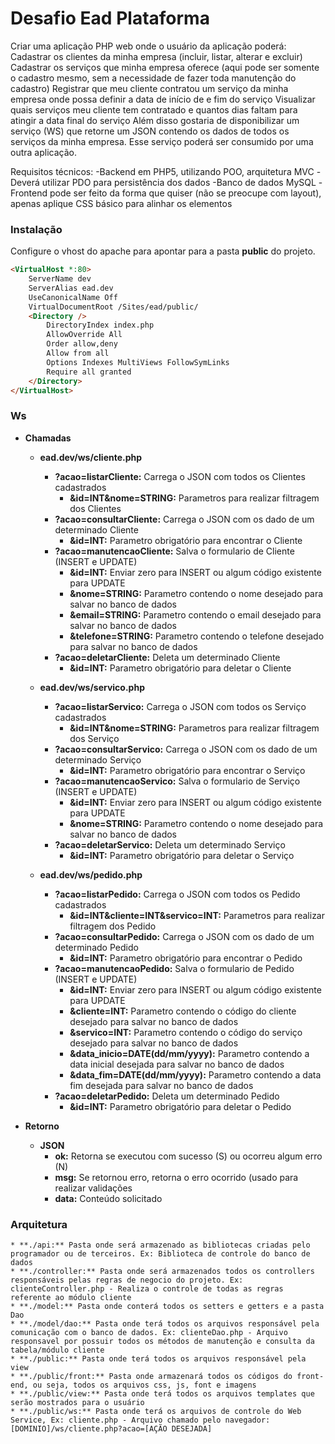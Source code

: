 # Desafio Ead Plataforma

Criar uma aplicação PHP web onde o usuário da aplicação poderá:
Cadastrar os clientes da minha empresa (incluir, listar, alterar e excluir)
Cadastrar os serviços que minha empresa oferece (aqui pode ser somente o cadastro mesmo, sem a necessidade de fazer toda manutenção do cadastro)
Registrar que meu cliente contratou um serviço da minha empresa onde possa definir a data de início de e fim do serviço
Visualizar quais serviços meu cliente tem contratado e quantos dias faltam para atingir a data final do serviço
Além disso gostaria de disponibilizar um serviço (WS) que retorne um JSON contendo os dados de todos os serviços da minha empresa. Esse serviço poderá ser consumido por uma outra aplicação.

Requisitos técnicos:
-Backend em PHP5, utilizando POO, arquitetura MVC
-Deverá utilizar PDO para persistência dos dados
-Banco de dados MySQL
-Frontend pode ser feito da forma que quiser (não se preocupe com layout), apenas aplique CSS básico para alinhar os elementos

### Instalação ###

Configure o vhost do apache para apontar para a pasta **public** do projeto.

```html
<VirtualHost *:80>
    ServerName dev
	ServerAlias ead.dev
	UseCanonicalName Off
	VirtualDocumentRoot /Sites/ead/public/
    <Directory />
    	DirectoryIndex index.php
		AllowOverride All
		Order allow,deny
		Allow from all
		Options Indexes MultiViews FollowSymLinks
		Require all granted
    </Directory>
</VirtualHost>
```
### Ws ###

* **Chamadas**
    - **ead.dev/ws/cliente.php**
      - **?acao=listarCliente:** Carrega o JSON com todos os Clientes cadastrados
        - **&id=INT&nome=STRING:** Parametros para realizar filtragem dos Clientes
      - **?acao=consultarCliente:** Carrega o JSON com os dado de um determinado Cliente
        - **&id=INT:** Parametro obrigatório para encontrar o Cliente
      - **?acao=manutencaoCliente:** Salva o formulario de Cliente (INSERT e UPDATE)
        - **&id=INT:** Enviar zero para INSERT ou algum código existente para UPDATE
        - **&nome=STRING:** Parametro contendo o nome desejado para salvar no banco de dados
        - **&email=STRING:** Parametro contendo o email desejado para salvar no banco de dados
        - **&telefone=STRING:** Parametro contendo o telefone desejado para salvar no banco de dados
      - **?acao=deletarCliente:** Deleta um determinado Cliente
        - **&id=INT:** Parametro obrigatório para deletar o Cliente

    - **ead.dev/ws/servico.php**
      - **?acao=listarServico:** Carrega o JSON com todos os Serviço cadastrados
        - **&id=INT&nome=STRING:** Parametros para realizar filtragem dos Serviço
      - **?acao=consultarServico:** Carrega o JSON com os dado de um determinado Serviço
        - **&id=INT:** Parametro obrigatório para encontrar o Serviço
      - **?acao=manutencaoServico:** Salva o formulario de Serviço (INSERT e UPDATE)
        - **&id=INT:** Enviar zero para INSERT ou algum código existente para UPDATE
        - **&nome=STRING:** Parametro contendo o nome desejado para salvar no banco de dados
      - **?acao=deletarServico:** Deleta um determinado Serviço
        - **&id=INT:** Parametro obrigatório para deletar o Serviço

    - **ead.dev/ws/pedido.php**
      - **?acao=listarPedido:** Carrega o JSON com todos os Pedido cadastrados
        - **&id=INT&cliente=INT&servico=INT:** Parametros para realizar filtragem dos Pedido
      - **?acao=consultarPedido:** Carrega o JSON com os dado de um determinado Pedido
        - **&id=INT:** Parametro obrigatório para encontrar o Pedido
      - **?acao=manutencaoPedido:** Salva o formulario de Pedido (INSERT e UPDATE)
        - **&id=INT:** Enviar zero para INSERT ou algum código existente para UPDATE
        - **&cliente=INT:** Parametro contendo o código do cliente desejado para salvar no banco de dados
        - **&servico=INT:** Parametro contendo o código do serviço desejado para salvar no banco de dados
        - **&data_inicio=DATE(dd/mm/yyyy):** Parametro contendo a data inicial desejada para salvar no banco de dados
        - **&data_fim=DATE(dd/mm/yyyy):** Parametro contendo a data fim desejada para salvar no banco de dados
      - **?acao=deletarPedido:** Deleta um determinado Pedido
        - **&id=INT:** Parametro obrigatório para deletar o Pedido

* **Retorno**
    - **JSON**
        - **ok:** Retorna se executou com sucesso (S) ou ocorreu algum erro (N)
        - **msg:** Se retornou erro, retorna o erro ocorrido (usado para realizar validações
        - **data:** Conteúdo solicitado



### Arquitetura ###
    * **./api:** Pasta onde será armazenado as bibliotecas criadas pelo programador ou de terceiros. Ex: Biblioteca de controle do banco de dados
    * **./controller:** Pasta onde será armazenados todos os controllers responsáveis pelas regras de negocio do projeto. Ex: clienteController.php - Realiza o controle de todas as regras referente ao módulo cliente
    * **./model:** Pasta onde conterá todos os setters e getters e a pasta Dao
    * **./model/dao:** Pasta onde terá todos os arquivos responsável pela comunicação com o banco de dados. Ex: clienteDao.php - Arquivo responsavel por possuir todos os métodos de manutenção e consulta da tabela/módulo cliente
    * **./public:** Pasta onde terá todos os arquivos responsável pela view
    * **./public/front:** Pasta onde armazenará todos os códigos do front-end, ou seja, todos os arquivos css, js, font e imagens
    * **./public/view:** Pasta onde terá todos os arquivos templates que serão mostrados para o usuário
    * **./public/ws:** Pasta onde terá os arquivos de controle do Web Service, Ex: cliente.php - Arquivo chamado pelo navegador: [DOMINIO]/ws/cliente.php?acao=[AÇÃO DESEJADA]


    